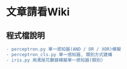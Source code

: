 # 文章請看Wiki


## 程式檔說明
```diff
- perceptron.py 單一感知器(AND / OR / XOR)模擬 
- perceptron_cls.py 單一感知器, 類別方式建構
- iris.py 用鳶尾花數據模擬單一感知器(類別)
```



